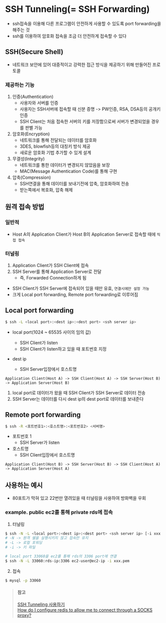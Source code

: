 # SSH Tunneling(= SSH Forwarding)
* ssh접속을 이용해 다른 프로그램이 안전하게 사용할 수 있도록 port forwarding을 해주는 것
* ssh를 이용하여 암호화 접속을 조금 더 안전하게 접속할 수 있다

## SSH(Secure Shell)
* 네트워크 보안에 있어 대중적이고 강력한 접근 방식을 제공하기 위해 만들어진 프로토콜

### 제공하는 기능
1. 인증(Authentication)
   * 사용자와 서버를 인증
   * 사용자는 SSH서버에 접속할 때 신분 증명 -> PW인증, RSA, DSA등의 공개키 인증
   * SSH Client는 처음 접속한 서버의 키를 저장함으로써 서버가 변경되었을 경우를 판별 가능
2. 암호화(Encryption)
   * 네트워크를 통해 전달되는 데이터를 암호화
   * 3DES, blowfish등의 대칭키 방식 제공
   * 새로운 암호화 기법 추가할 수 있게 설계
3. 무결성(Integrity)
   * 네트워크를 통한 데이터가 변경되지 않았음을 보장
   * MAC(Message Authentication Code)를 통해 구현
4. 압축(Compression)
   * SSH연결을 통해 데이터를 보내기전에 압축, 암호화하여 전송
   * 받는쪽에서 복호화, 압축 해제

## 원격 접속 방법

### 일반적
* Host A의 Application Client가 Host B의 Application Server로 접속할 때에 `직접 접속`

### 터널링
1. Application Client가 SSH Client에 접속
2. SSH Server를 통해 Application Server로 전달
   * 즉, Forwarded Connection하게 됨
* SSH Client가 SSH Server에 접속되어 있을 때만 유효, `연결시에만 설정 가능`
* 크게 Local port forwarding, Remote port forwarding로 이루어짐

## Local port forwarding
```sh
$ ssh -L <local port>:<dest ip>:<dest port> <ssh server ip>
```

* local port(1024 ~ 65535 사이의 임의 값)
   * SSH Client가 listen
   * SSH Client가 listen하고 있을 때 포트번호 지정
   
* dest ip
   * SSH Server입장에서 호스트명

```
Application Client(Host A) -> SSH Client(Host A) -> SSH Server(Host B) -> Application Server(Host B)
```
1. local port로 데이터가 왔을 때 SSH Client가 SSH Server로 데이터 전송
2. SSH Server는 데이터를 다시 dest ip의 dest port로 데이터를 보내준다


## Remote port forwarding
```sh
$ ssh -R <포트번호1>:<호스트명>:<포트번호2> <서버명>
```
* 포트번호 1
   * SSH Server가 listen
* 호스트명
   * SSH Client입장에서 호스트명

```
Application Client(Host B) -> SSH Server(Host B) -> SSH Client(Host A) -> Application Server(Host A)
```

## 사용하는 예시
* 80포트가 막혀 있고 22번만 열려있을 때 터널링을 사용하여 방화벽을 우회

### example. public ec2를 통해 private rds에 접속
1. 터널링
```sh
$ ssh -N -L <local port>:<dest ip>:<dest port> <ssh server ip> [-i xxx.pem]
# -N -> 원격 쉘을 실행시키지 않고 접속만 유지
# -L -> 로컬 포워딩
# -i -> 키 파일

# local port 33060을 ec2를 통해 rds의 3306 port에 연결
$ ssh -N -L 33060:rds-ip:3306 ec2-user@ec2-ip -i xxx.pem
```
2. 접속
```sh
$ mysql -p 33060
```

> #### 참고
> [SSH Tunneling 사용하기](http://www.hanbit.co.kr/network/category/category_view.html?cms_code=CMS5064906327)  
> [How do I configure redis to allow me to connect through a SOCKS proxy?](http://serverfault.com/questions/445169/how-do-i-configure-redis-to-allow-me-to-connect-through-a-socks-proxy)
